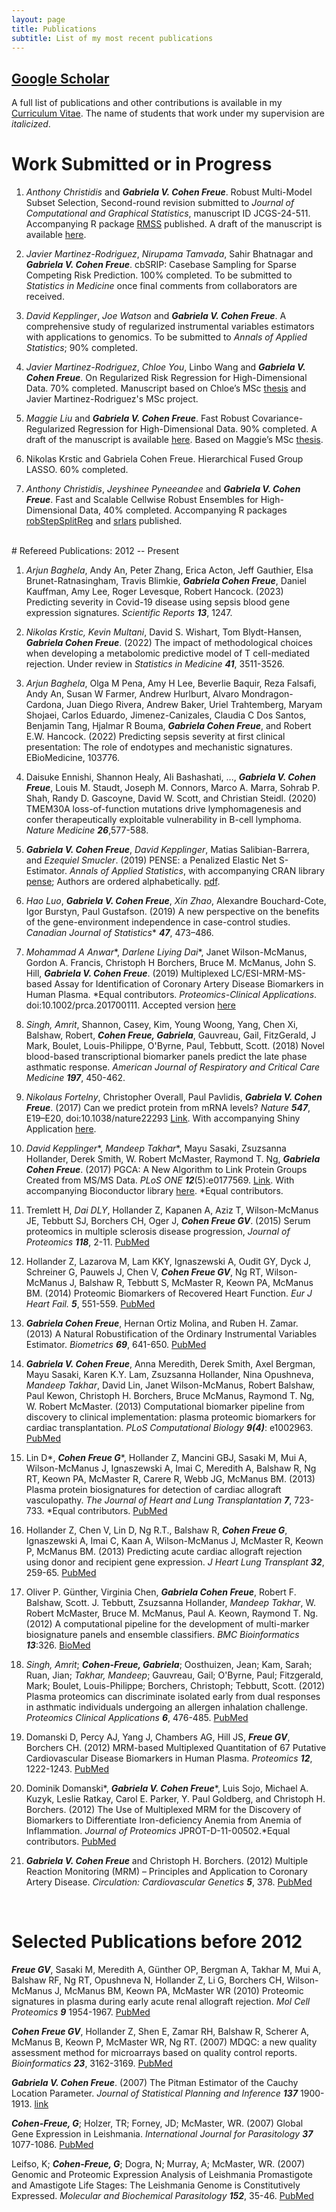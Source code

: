 ```yaml
---
layout: page
title: Publications
subtitle: List of my most recent publications
---
```

## [Google Scholar](https://scholar.google.ca/citations?user=PHcQHzAAAAAJ&hl=en)

A full list of publications and other contributions is available in my [Curriculum Vitae](cv.md). The name of students that work under my supervision are *italicized*.

# Work Submitted or in Progress

1. *Anthony Christidis* and ***Gabriela V. Cohen Freue***. Robust Multi-Model Subset Selection, Second-round revision submitted to *Journal of Computational and Graphical Statistics*, manuscript ID JCGS-24-511. Accompanying R package [RMSS](https://cran.r-project.org/web/packages/RMSS/index.html) published. A draft of the manuscript is available [here](gcohenfr.github.io/pdfs/Robust%20Multi-Model%20Subset%20Selection.pdf).

1.	*Javier Martinez-Rodriguez*, *Nirupama Tamvada*, Sahir Bhatnagar and ***Gabriela V. Cohen Freue***. cbSRIP: Casebase Sampling for Sparse Competing Risk Prediction. 100% completed. To be submitted to *Statistics in Medicine* once final comments from collaborators are received.

1. *David Kepplinger*, *Joe Watson* and ***Gabriela V. Cohen Freue***. A comprehensive study of regularized instrumental variables estimators with applications to genomics. To be submitted to *Annals of Applied Statistics*; 90% completed.

1.	*Javier Martinez-Rodriguez*, *Chloe You*, Linbo Wang and ***Gabriela V. Cohen Freue***. On Regularized Risk Regression for High-Dimensional Data. 70% completed. Manuscript based on Chloe’s MSc [thesis](https://open.library.ubc.ca/soa/cIRcle/collections/ubctheses/24/items/1.0435556?o=3) and Javier Martinez-Rodriguez's MSc project.

1.	*Maggie Liu* and ***Gabriela V. Cohen Freue***. Fast Robust Covariance-Regularized Regression for High-Dimensional Data. 90% completed. A draft of the manuscript is available [here](https://gcohenfr.github.io/pdfs/JDSSV_robscout.pdf). Based on Maggie’s MSc [thesis](https://open.library.ubc.ca/soa/cIRcle/collections/ubctheses/24/items/1.0435703?o=6).

1.	Nikolas Krstic and Gabriela Cohen Freue. Hierarchical Fused Group LASSO. 60% completed.
   
1.	*Anthony Christidis*, *Jeyshinee Pyneeandee* and ***Gabriela V. Cohen Freue***. Fast and Scalable Cellwise Robust Ensembles for High-Dimensional Data, 40% completed. Accompanying R packages [robStepSplitReg](https://cran.r-project.org/web/packages/robStepSplitReg/index.html) and [srlars](https://cran.r-project.org/web/packages/srlars/index.html) published.  

<br>
# Refereed Publications: 2012 -- Present

1. *Arjun Baghela*, Andy An, Peter Zhang, Erica Acton, Jeff Gauthier, Elsa Brunet-Ratnasingham, Travis Blimkie, ***Gabriela Cohen Freue***, Daniel Kauffman, Amy Lee, Roger Levesque, Robert Hancock. (2023) Predicting severity in Covid-19 disease using sepsis blood gene expression signatures. *Scientific Reports* ***13***, 1247.


1. *Nikolas Krstic, Kevin Multani*, David S. Wishart, Tom Blydt-Hansen, ***Gabriela Cohen Freue***. (2022) The impact of methodological choices when developing a metabolomic predictive model of T cell-mediated rejection. Under review in *Statistics in Medicine* ***41***, 3511-3526.

1. *Arjun Baghela*, Olga M Pena, Amy H Lee, Beverlie Baquir, Reza Falsafi, Andy An, Susan W Farmer, Andrew Hurlburt, Alvaro Mondragon-Cardona, Juan Diego Rivera, Andrew Baker, Uriel Trahtemberg, Maryam Shojaei, Carlos Eduardo, Jimenez-Canizales, Claudia C Dos Santos, Benjamin Tang, Hjalmar R Bouma, ***Gabriela Cohen Freue***, and Robert E.W. Hancock. (2022) Predicting sepsis severity at first clinical presentation: The role of endotypes and mechanistic signatures. EBioMedicine, 103776.

1. Daisuke Ennishi, Shannon Healy, Ali Bashashati, ..., ***Gabriela V. Cohen Freue***, Louis M. Staudt, Joseph M. Connors, Marco A. Marra, Sohrab P. Shah, Randy D. Gascoyne, David W. Scott, and Christian Steidl. (2020) TMEM30A loss-of-function mutations drive lymphomagenesis and confer therapeutically exploitable vulnerability in B-cell lymphoma. *Nature Medicine* ***26***,577-588.

1. ***Gabriela V. Cohen Freue***, *David Kepplinger*, Matias Salibian-Barrera, and *Ezequiel Smucler*. (2019) PENSE: a Penalized Elastic Net S-Estimator. *Annals of Applied Statistics*, with accompanying CRAN library [pense](https://cran.r-project.org/package=pense); Authors are ordered alphabetically. [pdf](https://gcohenfr.github.io/pdfs/PENSE_manuscript.pdf).

1. *Hao Luo*, ***Gabriela V. Cohen Freue***, *Xin Zhao*, Alexandre Bouchard-Cote, Igor Burstyn, Paul Gustafson. (2019) A new perspective on the benefits of the gene-environment independence in case-control studies. *Canadian Journal of Statistics** ***47***, 473–486. 

1. *Mohammad A Anwar*\*, *Darlene Liying Dai*\*, Janet Wilson-McManus, Gordon A. Francis, Christoph H Borchers, Bruce M. McManus, John S. Hill, ***Gabriela V. Cohen Freue***. (2019) Multiplexed LC/ESI-MRM-MS-based Assay for Identification of Coronary Artery Disease Biomarkers in Human Plasma. \*Equal contributors. *Proteomics-Clinical Applications*. doi:10.1002/prca.201700111. Accepted version [here](https://rdcu.be/biTPr)

1. *Singh, Amrit*, Shannon, Casey, Kim, Young Woong, Yang, Chen Xi, Balshaw, Robert, ***Cohen Freue, Gabriela***, Gauvreau, Gail, FitzGerald, J Mark, Boulet, Louis-Philippe, O'Byrne, Paul, Tebbutt, Scott. (2018) Novel blood-based transcriptional biomarker panels predict the late phase asthmatic response. *American Journal of Respiratory and Critical Care Medicine* ***197***, 450-462.

1. *Nikolaus Fortelny*, Christopher Overall, Paul Pavlidis, ***Gabriela V. Cohen Freue***. (2017) Can we predict protein from mRNA levels? *Nature* ***547***, E19–E20, doi:10.1038/nature22293 [Link](http://rdcu.be/uvBy). With accompanying Shiny Application [here](https://dakep.shinyapps.io/central-dogma/).

1. *David Kepplinger*\*, *Mandeep Takhar*\*, Mayu Sasaki, Zsuzsanna Hollander, Derek Smith, W. Robert McMaster, Raymond T. Ng, ***Gabriela Cohen Freue***. (2017) PGCA: A New Algorithm to Link Protein Groups Created from MS/MS Data. *PLoS ONE* ***12***(5):e0177569. [Link](https://doi.org/10.1371/journal.pone.0177569). With accompanying Bioconductor library [here](https://bioconductor.org/packages/release/bioc/html/pgca.html). \*Equal contributors.

1. Tremlett H, *Dai DLY*, Hollander Z, Kapanen A, Aziz T, Wilson-McManus JE, Tebbutt SJ, Borchers CH, Oger J, ***Cohen Freue GV***. (2015) Serum proteomics in multiple sclerosis disease progression, *Journal of Proteomics* ***118***, 2-11.
[PubMed](https://www.ncbi.nlm.nih.gov/pubmed/25753122)

1. Hollander Z, Lazarova M, Lam KKY, Ignaszewski A, Oudit GY, Dyck J, Schreiner G, Pauwels J, Chen V, ***Cohen Freue GV***, Ng RT, Wilson-McManus J, Balshaw R, Tebbutt S, McMaster R, Keown PA, McManus BM. (2014) Proteomic Biomarkers of Recovered Heart Function. *Eur J Heart Fail.* ***5***, 551-559.
[PubMed](https://www.ncbi.nlm.nih.gov/pubmed/24574204)

1. ***Gabriela Cohen Freue***, Hernan Ortiz Molina, and Ruben H. Zamar. (2013) A Natural Robustification of the Ordinary Instrumental Variables Estimator. *Biometrics* ***69***, 641-650.
[PubMed](https://www.ncbi.nlm.nih.gov/pubmed/23865476)

1. ***Gabriela V. Cohen Freue***, Anna Meredith, Derek Smith, Axel Bergman, Mayu Sasaki, Karen K.Y. Lam, Zsuzsanna Hollander, Nina Opushneva, *Mandeep Takhar*, David Lin, Janet Wilson-McManus, Robert Balshaw,  Paul Kewon, Christoph H. Borchers, Bruce McManus, Raymond T. Ng, W. Robert McMaster. (2013) Computational biomarker pipeline from discovery to clinical implementation: plasma proteomic biomarkers for cardiac transplantation. *PLoS Computational Biology* ***9(4)***: e1002963.
[PubMed](https://www.ncbi.nlm.nih.gov/pubmed/23592955)

1. Lin D\*, ***Cohen Freue G***\*, Hollander Z, Mancini GBJ, Sasaki M, Mui  A, Wilson-McManus J, Ignaszewski A, Imai C, Meredith A, Balshaw R, Ng RT, Keown PA, McMaster R, Carere R, Webb JG, McManus BM. (2013) Plasma protein biosignatures for detection of cardiac allograft vasculopathy. *The Journal of Heart and Lung Transplantation* ***7***, 723-733. \*Equal contributors.
[PubMed](https://www.ncbi.nlm.nih.gov/pubmed/23796154)

1. Hollander Z, Chen V, Lin D, Ng R.T., Balshaw R, ***Cohen Freue G***, Ignaszewski A, Imai C, Kaan A, Wilson-McManus J, McMaster R, Keown P, McManus BM. (2013) Predicting acute cardiac allograft rejection using donor and recipient gene expression. *J Heart Lung Transplant* ***32***, 259-65.
[PubMed](https://www.ncbi.nlm.nih.gov/pubmed/23265908)

1. Oliver P. Günther, Virginia Chen, ***Gabriela Cohen Freue***, Robert F. Balshaw, Scott. J. Tebbutt, Zsuzsanna Hollander, *Mandeep Takhar*, W. Robert McMaster, Bruce M. McManus, Paul A. Keown, Raymond T. Ng. (2012) A computational pipeline for the development of multi-marker biosignature panels and ensemble classifiers. *BMC Bioinformatics* ***13***:326.
[BioMed](http://bmcbioinformatics.biomedcentral.com/articles/10.1186/1471-2105-13-326)

1. *Singh, Amrit*; ***Cohen-Freue, Gabriela***; Oosthuizen, Jean; Kam, Sarah; Ruan, Jian; *Takhar, Mandeep*; Gauvreau, Gail; O'Byrne, Paul; Fitzgerald, Mark; Boulet, Louis-Philippe; Borchers, Christoph; Tebbutt, Scott. (2012) Plasma proteomics can discriminate isolated early from dual responses in asthmatic individuals undergoing an allergen inhalation challenge. *Proteomics Clinical Applications* ***6***, 476-485.
[PubMed](https://www.ncbi.nlm.nih.gov/pubmed/22930592)

1. Domanski D, Percy AJ, Yang J, Chambers AG, Hill JS, ***Freue GV***, Borchers CH. (2012) MRM-based Multiplexed Quantitation of 67 Putative Cardiovascular Disease Biomarkers in Human Plasma. *Proteomics* ***12***, 1222-1243.
[PubMed](https://www.ncbi.nlm.nih.gov/pubmed/22577024)

1. Dominik Domanski\*, ***Gabriela V. Cohen Freue***\*, Luis Sojo, Michael A. Kuzyk, Leslie Ratkay, Carol E. Parker, Y. Paul Goldberg, and Christoph H. Borchers. (2012) The Use of Multiplexed MRM for the Discovery of Biomarkers to Differentiate Iron-deficiency Anemia from Anemia of Inflammation. *Journal of Proteomics* JPROT-D-11-00502.\*Equal contributors.
[PubMed](https://www.ncbi.nlm.nih.gov/pubmed/22146476)

1. ***Gabriela V. Cohen Freue*** and Christoph H. Borchers. (2012) Multiple Reaction Monitoring (MRM) – Principles and Application to Coronary Artery Disease. *Circulation: Cardiovascular Genetics* ***5***, 378.
[PubMed](https://www.ncbi.nlm.nih.gov/pubmed/22715283)

<br>

# Selected Publications before 2012

***Freue GV***, Sasaki M, Meredith A, Günther OP, Bergman A, Takhar M, Mui A, Balshaw RF, Ng RT, Opushneva N, Hollander Z, Li G, Borchers CH, Wilson-McManus J, McManus BM, Keown PA, McMaster WR (2010) Proteomic signatures in plasma during early acute renal allograft rejection. *Mol Cell Proteomics* ***9*** 1954-1967. [PubMed](https://www.ncbi.nlm.nih.gov/pubmed/20501940)

***Cohen Freue GV***,  Hollander Z, Shen E, Zamar RH, Balshaw R, Scherer A, McManus B, Keown P, McMaster WR, Ng RT. (2007)  MDQC: a new quality assessment method for microarrays based on quality control reports. *Bioinformatics* ***23***, 3162-3169. [PubMed](https://www.ncbi.nlm.nih.gov/pubmed/17933854)

***Gabriela V. Cohen Freue***. (2007) The Pitman Estimator of the Cauchy Location Parameter. *Journal of Statistical Planning and Inference* ***137*** 1900-1913. [link](http://www.sciencedirect.com/science/article/pii/S0378375806001285)

***Cohen-Freue, G***; Holzer, TR; Forney, JD; McMaster, WR. (2007) Global Gene Expression in Leishmania. *International Journal for Parasitology* ***37*** 1077-1086. [PubMed](https://www.ncbi.nlm.nih.gov/pubmed/17574557)

Leifso, K; ***Cohen-Freue, G***; Dogra, N; Murray, A; McMaster, WR. (2007) Genomic and Proteomic Expression Analysis of Leishmania Promastigote and Amastigote Life Stages: The Leishmania Genome is Constitutively Expressed. *Molecular and Biochemical Parasitology* ***152***, 35-46. [PubMed](https://www.ncbi.nlm.nih.gov/pubmed/17188763)

